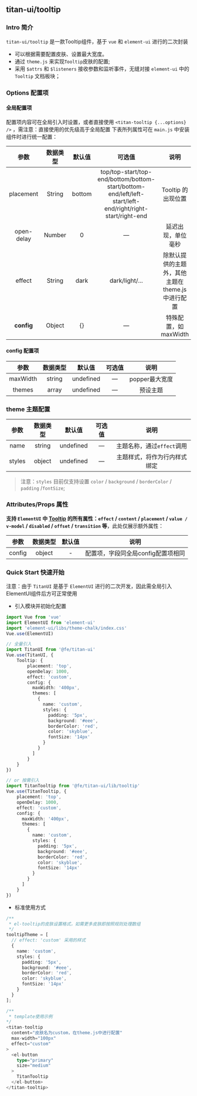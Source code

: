 ## titan-ui/tooltip

### Intro 简介

`titan-ui/tooltip` 是一款Tooltip组件，基于 `vue` 和 `element-ui` 进行的二次封装
- 可以根据需要配置皮肤、设置最大宽度。
- 通过 `theme.js` 来实现`Tooltip`皮肤的配置;
- 采用 `$attrs` 和 `$listeners` 接收参数和监听事件，无缝对接 `element-ui` 中的 `Tooltip` 文档板块；


### Options 配置项

#### 全局配置项

配置项内容可在全局引入时设置，或者直接使用 `<titan-tooltip {...options} />` ，需注意：直接使用的优先级高于全局配置
下表所列属性可在 `main.js` 中安装组件时进行统一配置：

|    参数    | 数据类型 | 默认值 |                                                  可选值                                                   |                       说明                       |
| :--------: | :------: | :----: | :-------------------------------------------------------------------------------------------------------: | :----------------------------------------------: |
| placement  |  String  | bottom | top/top-start/top-end/bottom/bottom-start/bottom-end/left/left-start/left-end/right/right-start/right-end |                Tooltip 的出现位置                |
| open-delay |  Number  |   0    |                                                     —                                                     |                延迟出现，单位毫秒                |
|   effect   |  String  |  dark  |                                              dark/light/...                                               | 除默认提供的主题外，其他主题在theme.js中进行配置 |
| **config** |  Object  |   {}   |                                                     —                                                     |               特殊配置，如maxWidth               |

#### config 配置项

|   参数   | 数据类型 |  默认值   | 可选值 |      说明      |
| :------: | :------: | :-------: | :----: | :------------: |
| maxWidth |  string  | undefined |   —    | popper最大宽度 |
|  themes  |  array   | undefined |   —    |    预设主题    |

### theme 主题配置

|  参数  | 数据类型 |  默认值   | 可选值 |             说明             |
| :----: | :------: | :-------: | :----: | :--------------------------: |
|  name  |  string  | undefined |   —    |  主题名称，通过`effect`调用  |
| styles |  object  | undefined |   —    | 主题样式，将作为行内样式绑定 |

> 注意：`styles` 目前仅支持设置 `color` / `background` / `borderColor` / `padding` /`fontSize`;

### Attributes/Props 属性

**支持 `ElementUI` 中 [Tooltip](https://element.eleme.cn/#/zh-CN/component/tooltip) 的所有属性：`effect` / `content` / `placement` / `value / v-model` / `disabled` / `offset` / `transition` 等**，此处仅展示额外属性：

|  参数  | 数据类型 | 默认值 |                说明                |
| :----: | :------: | :----: | :--------------------------------: |
| config |  object  |   -    | 配置项，字段同全局config配置项相同 |


### Quick Start 快速开始

注意：由于 `TitanUI` 是基于 `ElementUI` 进行的二次开发，因此需全局引入ElementUI组件后方可正常使用

- 引入模块并初始化配置

```ts
import Vue from 'vue'
import ElementUI from 'element-ui'
import 'element-ui/libs/theme-chalk/index.css'
Vue.use(ElementUI)

// 全量引入
import TitanUI from '@fe/titan-ui'
Vue.use(TitanUI, {
    Tooltip: {
        placement: 'top', 
        openDelay: 1000, 
        effect: 'custom',
        config: { 
          maxWidth: '400px',
          themes: [
            {
              name: 'custom',
              styles: {
                padding: '5px',
                background: '#eee',
                borderColor: 'red',
                color: 'skyblue',
                fontSize: '14px'
              }
            }
          ]
        }
    }
})

// or 按需引入
import TitanTooltip from '@fe/titan-ui/lib/tooltip'
Vue.use(TitanTooltip, {
    placement: 'top', 
    openDelay: 1000, 
    effect: 'custom',
    config: { 
      maxWidth: '400px',
      themes: [
        {
          name: 'custom',
          styles: {
            padding: '5px',
            background: '#eee',
            borderColor: 'red',
            color: 'skyblue',
            fontSize: '14px'
          }
        }
      ]
    }
})

```

- 标准使用方式

```ts
/**
 * el-tooltip的皮肤设置格式，如需更多皮肤即按照规则处理数组
 */
tooltipTheme = [
  // effect: 'custom' 采用的样式
  {
    name: 'custom',
    styles: {
      padding: '5px',
      background: '#eee',
      borderColor: 'red',
      color: 'skyblue',
      fontSize: '14px'
    }
  }
];

/**
 * template使用示例
*/
<titan-tooltip
  content="皮肤名为custom，在theme.js中进行配置"
  max-width="100px"
  effect="custom"
>
  <el-button
    type="primary"
    size="medium"
  >
    TitanTooltip
  </el-button>
</titan-tooltip>

```

